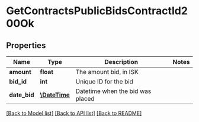 # GetContractsPublicBidsContractId200Ok

## Properties
Name | Type | Description | Notes
------------ | ------------- | ------------- | -------------
**amount** | **float** | The amount bid, in ISK | 
**bid_id** | **int** | Unique ID for the bid | 
**date_bid** | [**\DateTime**](\DateTime.md) | Datetime when the bid was placed | 

[[Back to Model list]](../../README.md#documentation-for-models) [[Back to API list]](../../README.md#documentation-for-api-endpoints) [[Back to README]](../../README.md)

